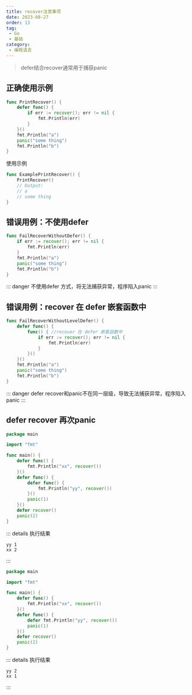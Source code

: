 ```yaml
---
title: recover注意事项
date: 2023-08-27
order: 13
tag:
 - Go
 - 基础
category:
 - 编程语言
---
```


> defer结合recover通常用于捕获panic

<!-- more -->

## 正确使用示例

```go
func PrintRecover() {
	defer func() {
		if err := recover(); err != nil {
			fmt.Println(err)
		}
	}()
	fmt.Println("a")
	panic("some thing")
	fmt.Println("b")
}
```

使用示例

```go
func ExamplePrintRecover() {
	PrintRecover()
	// Output:
	// a
	// some thing
}
```

## 错误用例：不使用defer

```go
func FailRecoverWithoutDefer() {
	if err := recover(); err != nil {
		fmt.Println(err)
	}
	fmt.Println("a")
	panic("some thing")
	fmt.Println("b")
}
```

::: danger
不使用defer 方式，将无法捕获异常，程序陷入panic
:::

## 错误用例：recover 在 defer 嵌套函数中

```go
func FailRecoverWithoutLevelDefer() {
	defer func() {
		func() { //recover 在 defer 嵌套函数中
			if err := recover(); err != nil {
				fmt.Println(err)
			}
		}()
	}()
	fmt.Println("a")
	panic("some thing")
	fmt.Println("b")
}
```

::: danger
defer recover和panic不在同一层级，导致无法捕获异常，程序陷入panic
:::

## defer recover 再次panic

```go
package main

import "fmt"

func main() {
	defer func() {
		fmt.Println("xx", recover())
	}()
	defer func() {
		defer func() {
			fmt.Println("yy", recover())
		}()
		panic(1)
	}()
	defer recover()
	panic(2)
}
```

::: details 执行结果
```text
yy 1
xx 2
```
:::


```go
package main

import "fmt"

func main() {
	defer func() {
		fmt.Println("xx", recover())
	}()
	defer func() {
		defer fmt.Println("yy", recover())
		panic(1)
	}()
	defer recover()
	panic(2)
}
```

::: details 执行结果
```text
yy 2
xx 1
```
:::


